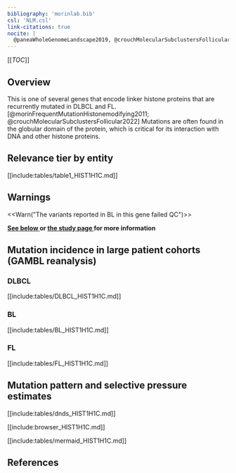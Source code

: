 ```yaml
---
bibliography: 'morinlab.bib'
csl: 'NLM.csl'
link-citations: true
nocite: |
  @paneaWholeGenomeLandscape2019, @crouchMolecularSubclustersFollicular2022, @morinFrequentMutationHistonemodifying2011, 
---
```

[[_TOC_]]

## Overview

This is one of several genes that encode linker histone proteins that are recurrently mutated in DLBCL and FL.[@morinFrequentMutationHistonemodifying2011; @crouchMolecularSubclustersFollicular2022] 
Mutations are often found in the globular domain of the protein, which is critical for its interaction with DNA and other histone proteins. 


## Relevance tier by entity

[[include:tables/table1_HIST1H1C.md]]

## Warnings

<<Warn("The variants reported in BL in this gene failed QC")>>

**[See below ](#representative-mutations) or [the study page ](papers/paneaWholeGenomeLandscape2019.md#tier-2) for more information**

## Mutation incidence in large patient cohorts (GAMBL reanalysis)

### DLBCL
[[include:tables/DLBCL_HIST1H1C.md]]

### BL

[[include:tables/BL_HIST1H1C.md]]

### FL

[[include:tables/FL_HIST1H1C.md]]

## Mutation pattern and selective pressure estimates

[[include:tables/dnds_HIST1H1C.md]]


[[include:browser_HIST1H1C.md]]

[[include:tables/mermaid_HIST1H1C.md]]

## References


<!-- ORIGIN: morinFrequentMutationHistonemodifying2011 -->
<!-- DLBCL: morinFrequentMutationHistonemodifying2011 -->
<!-- BL: paneaWholeGenomeLandscape2019 -->
<!-- FL: morinFrequentMutationHistonemodifying2011 -->

